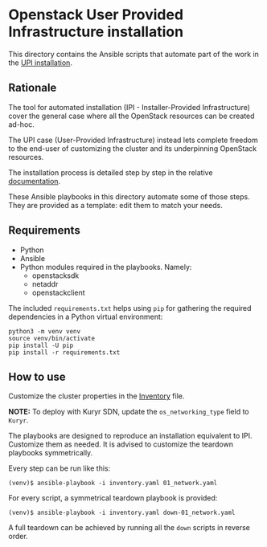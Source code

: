 # Openstack User Provided Infrastructure installation

This directory contains the Ansible scripts that automate part of the work in the [UPI installation](../../docs/user/openstack/install_upi.md).

## Rationale

The tool for automated installation (IPI - Installer-Provided Infrastructure) cover the general case where all the OpenStack resources can be created ad-hoc.

The UPI case (User-Provided Infrastructure) instead lets complete freedom to the end-user of customizing the cluster and its underpinning OpenStack resources.

The installation process is detailed step by step in the relative [documentation](../../docs/user/openstack/install_upi.md).

These Ansible playbooks in this directory automate some of those steps. They are provided as a template: edit them to match your needs.

## Requirements

* Python
* Ansible
* Python modules required in the playbooks. Namely:
  * openstacksdk
  * netaddr
  * openstackclient


The included `requirements.txt` helps using `pip` for gathering the required dependencies in a Python virtual environment:

```shell
python3 -m venv venv
source venv/bin/activate
pip install -U pip
pip install -r requirements.txt
```

## How to use

Customize the cluster properties in the [Inventory](./inventory.yaml) file.

**NOTE:** To deploy with Kuryr SDN, update the `os_networking_type` field to `Kuryr`.

The playbooks are designed to reproduce an installation equivalent to IPI. Customize them as needed. It is advised to customize the teardown playbooks symmetrically.

Every step can be run like this:

```shell
(venv)$ ansible-playbook -i inventory.yaml 01_network.yaml
```

For every script, a symmetrical teardown playbook is provided:

```shell
(venv)$ ansible-playbook -i inventory.yaml down-01_network.yaml
```

A full teardown can be achieved by running all the `down` scripts in reverse order.

